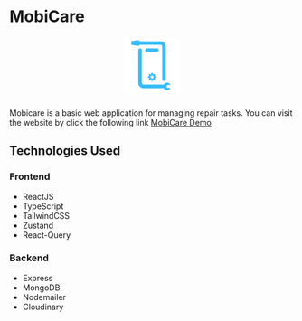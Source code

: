 # MobiCare

<div align="center">
<img src="https://raw.githubusercontent.com/jeffigy/MobiCare/refs/heads/master/client/src/assets/logo.png" style="width:100px;" >
</div>

###

Mobicare is a basic web application for managing repair tasks. You can visit the website by click the following link [MobiCare Demo](https://mobicare.onrender.com/)

## Technologies Used

### Frontend

- ReactJS
- TypeScript
- TailwindCSS
- Zustand
- React-Query

### Backend

- Express
- MongoDB
- Nodemailer
- Cloudinary
